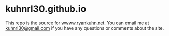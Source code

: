 # kuhnrl30.github.io

This repo is the source for [wwww.ryankuhn.net](http://www.ryankuhn.net). You can email me at kuhnrl30@gmail.com if you have any questions or comments about the site. 